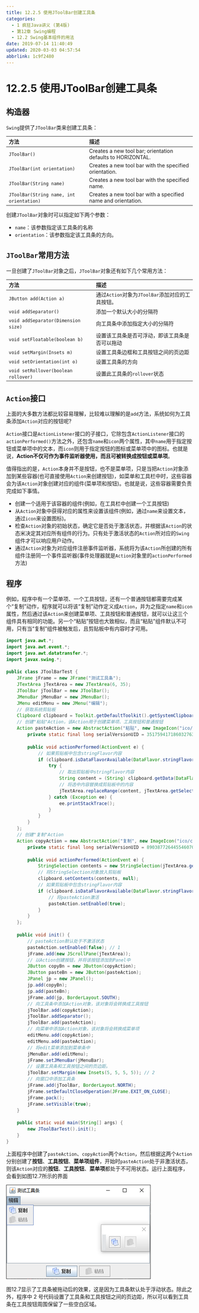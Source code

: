 ```yaml
---
title: 12.2.5 使用JToolBar创建工具条
categories: 
  - 1 疯狂Java讲义 (第4版)
  - 第12章 Swing编程
  - 12.2 Swing基本组件的用法
date: 2019-07-14 11:40:49
updated: 2020-03-03 04:57:54
abbrlink: 1c9f2480
---
```

# 12.2.5 使用JToolBar创建工具条

## 构造器
`Swing`提供了`JToolBar`类来创建工具条：

|方法|描述|
|:--|:--|
|`JToolBar()`|Creates a new tool bar; orientation defaults to HORIZONTAL.|
|`JToolBar(int orientation)`|Creates a new tool bar with the specified orientation.|
|`JToolBar(String name)`|Creates a new tool bar with the specified name.|
|`JToolBar(String name, int orientation)`|Creates a new tool bar with a specified name and orientation.|

创建`JToolBar`对象时可以指定如下两个参数：
- `name`：该参数指定该工具条的名称
- `orientation`：该参数指定该工具条的方向。

## `JToolBar`常用方法
一旦创建了`JToolBar`对象之后，`JToolBar`对象还有如下几个常用方法：

|方法|描述|
|:--|:--|
|`JButton add(Action a)`|通过`Action`对象为`JToolBar`添加对应的工具按钮。|
|`void addSeparator()`|添加一个默认大小的分隔符|
|`void addSeparator(Dimension size)`|向工具条中添加指定大小的分隔符|
|`void setFloatable(boolean b)`|设置该工具条是否可浮动，即该工具条是否可以拖动|
|`void setMargin(Insets m)`|设置工具条边框和工具按钮之间的页边距|
|`void setOrientation(int o)`|设置工具条的方向|
|`void setRollover(boolean rollover)`|设置此工具条的`rollover`状态|

## `Action`接口
上面的大多数方法都比较容易理解，比较难以理解的是`add`方法，系统如何为工具条添加`Action`对应的按钮呢?

`Action`接口是`ActionListener`接口的子接口，它除包含`ActionListener`接口的`actionPerformed()`方法之外，还包含`name`和`icon`两个属性，其中`name`用于指定按钮或菜单项中的文本，而`icon`则用于指定按钮的图标或菜单项中的图标。也就是说，**Action不仅可作为事件监听器使用，而且可被转换成按钮或菜单项**。

值得指出的是，`Action`本身并不是按钮，也不是菜单项，只是当把`Action`对象添加到某些容器(也可直接使用`Action`来创建按钮)，如菜单和工具栏中时，这些容器会为该`Action`对象创建对应的组件(菜单项和按钮)。也就是说，这些容器需要负责完成如下事情。
- 创建一个适用于该容器的组件(例如，在工具栏中创建一个工具按钮)
- 从`Action`对象中获得对应的属性来设置该组件(例如，通过`name`来设置文本，通过`icon`来设置图标)。
- 检查`Action`对象的初始状态，确定它是否处于激活状态，并根据该`Action`的状态米决定其对应所有组件的行为。只有处于激活状态的`Action`所对应的`Swing`组件才可以响应用户动作。
- 通过`Action`对象为对应组件注册事件监听器，系统将为该`Action`所创建的所有组件注册同一个事件监听器(事件处理器就是`Action`对象里的`actionPerformed`方法)

## 程序 
例如，程序中有一个菜单项、一个工具按钮，还有一个普通按钮都需要完成某个“复制”动作，程序就可以将该“复制”动作定义成`Action`，并为之指定`name`和`icon`属性，然后通过该`Action`来创建菜单项、工具按钮和普通按钮，就可以让这三个组件具有相同的功能。另一个“粘贴”按钮也大致相似，而且“粘贴”组件默认不可用，只有当“复制”组件被触发后，且剪贴板中有内容时才可用。

```java
import java.awt.*;
import java.awt.event.*;
import java.awt.datatransfer.*;
import javax.swing.*;

public class JToolBarTest {
    JFrame jFrame = new JFrame("测试工具条");
    JTextArea jTextArea = new JTextArea(6, 35);
    JToolBar jToolBar = new JToolBar();
    JMenuBar jMenuBar = new JMenuBar();
    JMenu editMenu = new JMenu("编辑");
    // 获取系统剪贴板
    Clipboard clipboard = Toolkit.getDefaultToolkit().getSystemClipboard();
    // 创建"粘贴"Action，该Action用于创建菜单项、工具按钮和普通按钮
    Action pasteAction = new AbstractAction("粘贴", new ImageIcon("ico/paste.png")) {
        private static final long serialVersionUID = 3517594171860327637L;

        public void actionPerformed(ActionEvent e) {
            // 如果剪贴板中包含stringFlavor内容
            if (clipboard.isDataFlavorAvailable(DataFlavor.stringFlavor)) {
                try {
                    // 取出剪贴板中stringFlavor内容
                    String content = (String) clipboard.getData(DataFlavor.stringFlavor);
                    // 将选中内容替换成剪贴板中的内容
                    jTextArea.replaceRange(content, jTextArea.getSelectionStart(), jTextArea.getSelectionEnd());
                } catch (Exception ee) {
                    ee.printStackTrace();
                }
            }
        }
    };
    // 创建"复制"Action
    Action copyAction = new AbstractAction("复制", new ImageIcon("ico/copy.png")) {
        private static final long serialVersionUID = 8903877264455460708L;

        public void actionPerformed(ActionEvent e) {
            StringSelection contents = new StringSelection(jTextArea.getSelectedText());
            // 将StringSelection对象放入剪贴板
            clipboard.setContents(contents, null);
            // 如果剪贴板中包含stringFlavor内容
            if (clipboard.isDataFlavorAvailable(DataFlavor.stringFlavor)) {
                // 将pasteAction激活
                pasteAction.setEnabled(true);
            }
        }
    };

    public void init() {
        // pasteAction默认处于不激活状态
        pasteAction.setEnabled(false); // 1 
        jFrame.add(new JScrollPane(jTextArea));
        // 以Action创建按钮，并将该按钮添加到Panel中
        JButton copyBn = new JButton(copyAction);
        JButton pasteBn = new JButton(pasteAction);
        JPanel jp = new JPanel();
        jp.add(copyBn);
        jp.add(pasteBn);
        jFrame.add(jp, BorderLayout.SOUTH);
        // 向工具条中添加Action对象，该对象将会转换成工具按钮
        jToolBar.add(copyAction);
        jToolBar.addSeparator();
        jToolBar.add(pasteAction);
        // 向菜单中添加Action对象，该对象将会转换成菜单项
        editMenu.add(copyAction);
        editMenu.add(pasteAction);
        // 将edit菜单添加到菜单条中
        jMenuBar.add(editMenu);
        jFrame.setJMenuBar(jMenuBar);
        // 设置工具条和工具按钮之间的页边距。
        jToolBar.setMargin(new Insets(5, 5, 5, 5)); // 2
        // 向窗口中添加工具条
        jFrame.add(jToolBar, BorderLayout.NORTH);
        jFrame.setDefaultCloseOperation(JFrame.EXIT_ON_CLOSE);
        jFrame.pack();
        jFrame.setVisible(true);
    }

    public static void main(String[] args) {
        new JToolBarTest().init();
    }
}
```
上面程序中创建了`pasteAction`、`copyAction`两个`Action`，然后根据这两个`Action`分别创建了**按钮**、**工具按钮**、**菜单项组件**，开始时`pasteAction`处于非激活状态，则该`Action`对应的**按钮**、**工具按钮**、**菜单项**都处于不可用状态。运行上面程序，会看到如图12.7所示的界面

![这里有一张图片](https://raw.githubusercontent.com/lanlan2017/images/master/CrazyJavaHandout4/Chapter12/12.2.5/1.png)

图12.7显示了工具条被拖动后的效果，这是因为工具条默认处于浮动状态。除此之外，程序中 2 号代码设置了工具条和工具按钮之间的页边距，所以可以看到工具条在工具按钮周围保留了一些空白区域。

<!-- CrazyJavaHandout4/Chapter12/12.2.5/ -->
